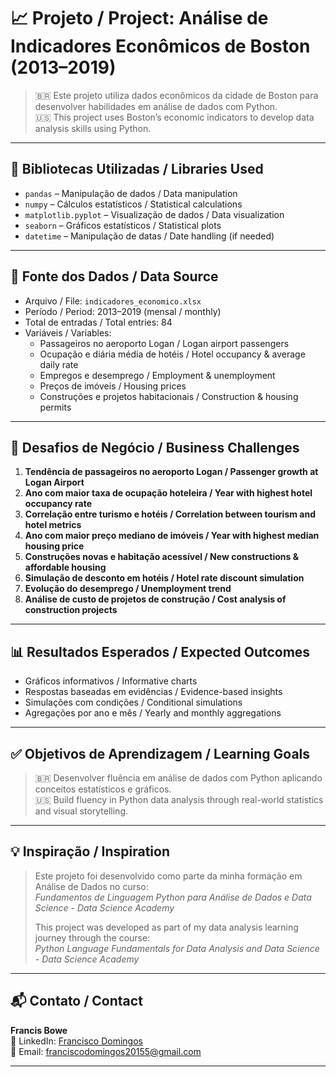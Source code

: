 # 📈 Projeto / Project: Análise de Indicadores Econômicos de Boston (2013–2019)

> 🇧🇷 Este projeto utiliza dados econômicos da cidade de Boston para desenvolver habilidades em análise de dados com Python.  
> 🇺🇸 This project uses Boston’s economic indicators to develop data analysis skills using Python.

---

## 🧰 Bibliotecas Utilizadas / Libraries Used

- `pandas` – Manipulação de dados / Data manipulation
- `numpy` – Cálculos estatísticos / Statistical calculations
- `matplotlib.pyplot` – Visualização de dados / Data visualization
- `seaborn` – Gráficos estatísticos / Statistical plots
- `datetime` – Manipulação de datas / Date handling (if needed)

---

## 📂 Fonte dos Dados / Data Source

- Arquivo / File: `indicadores_economico.xlsx`
- Período / Period: 2013–2019 (mensal / monthly)
- Total de entradas / Total entries: 84
- Variáveis / Variables:
  - Passageiros no aeroporto Logan / Logan airport passengers
  - Ocupação e diária média de hotéis / Hotel occupancy & average daily rate
  - Empregos e desemprego / Employment & unemployment
  - Preços de imóveis / Housing prices
  - Construções e projetos habitacionais / Construction & housing permits

---

## 📌 Desafios de Negócio / Business Challenges

1. **Tendência de passageiros no aeroporto Logan / Passenger growth at Logan Airport**
2. **Ano com maior taxa de ocupação hoteleira / Year with highest hotel occupancy rate**
3. **Correlação entre turismo e hotéis / Correlation between tourism and hotel metrics**
4. **Ano com maior preço mediano de imóveis / Year with highest median housing price**
5. **Construções novas e habitação acessível / New constructions & affordable housing**
6. **Simulação de desconto em hotéis / Hotel rate discount simulation**
7. **Evolução do desemprego / Unemployment trend**
8. **Análise de custo de projetos de construção / Cost analysis of construction projects**

---

## 📊 Resultados Esperados / Expected Outcomes

- Gráficos informativos / Informative charts
- Respostas baseadas em evidências / Evidence-based insights
- Simulações com condições / Conditional simulations
- Agregações por ano e mês / Yearly and monthly aggregations

---

## ✅ Objetivos de Aprendizagem / Learning Goals

> 🇧🇷 Desenvolver fluência em análise de dados com Python aplicando conceitos estatísticos e gráficos.  
> 🇺🇸 Build fluency in Python data analysis through real-world statistics and visual storytelling.

---

## 💡 Inspiração / Inspiration

> Este projeto foi desenvolvido como parte da minha formação em Análise de Dados no curso:  
> _Fundamentos de Linguagem Python para Análise de Dados e Data Science - Data Science Academy_  
>  
> This project was developed as part of my data analysis learning journey through the course:  
> _Python Language Fundamentals for Data Analysis and Data Science - Data Science Academy_

---

## 📬 Contato / Contact

**Francis Bowe**  
🔗 LinkedIn: [Francisco Domingos](https://www.linkedin.com/in/francisco-domingos-533292277/)  
📧 Email: franciscodomingos20155@gmail.com

---
